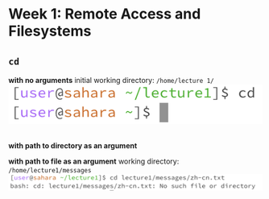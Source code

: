 # Week 1: Remote Access and Filesystems
## `cd`
**with no arguments**
initial working directory: `/home/lecture 1/`
![Image](cdnoargs.png)

\
**with path to directory as an argument**

**with path to file as an argument**
working directory: `/home/lecture1/messages`
![Image](cdfilename.png)
